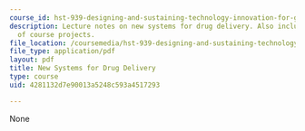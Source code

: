 ```yaml
---
course_id: hst-939-designing-and-sustaining-technology-innovation-for-global-health-practice-spring-2008
description: Lecture notes on new systems for drug delivery. Also includes discussion
  of course projects.
file_location: /coursemedia/hst-939-designing-and-sustaining-technology-innovation-for-global-health-practice-spring-2008/4281132d7e90013a5248c593a4517293_lecture03.pdf
file_type: application/pdf
layout: pdf
title: New Systems for Drug Delivery
type: course
uid: 4281132d7e90013a5248c593a4517293

---
```

None